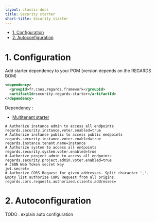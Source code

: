 ```yaml
---
layout: classic-docs
title: Security starter
short-title: Security starter
---
```


<!-- START doctoc generated TOC please keep comment here to allow auto update -->
<!-- DON'T EDIT THIS SECTION, INSTEAD RE-RUN doctoc TO UPDATE -->


- [1\. Configuration](#1%5C-configuration)
- [2\. Autoconfiguration](#2%5C-autoconfiguration)

<!-- END doctoc generated TOC please keep comment here to allow auto update -->

# 1\. Configuration

Add starter dependency to your POM (version depends on the REGARDS BOM)
```xml
<dependency>
  <groupId>fr.cnes.regards.framework</groupId>
  <artifactId>security-regards-starter</artifactId>
</dependency>
```

Dependency :
- [Multitenant starter](/regards-framework/starters/multitenant-starter/)

```properties
# Authorize instance admin to access all endpoints
regards.security.instance.voter.enabled=true
# Authorize instance public to access public endpoints
regards.security.instance.voter.enabled=true
regards.instance.tenant.name=instance
# Authorize system to access all endpoints
regards.security.system.voter.enabled=true
# Authorize project admin to access all endpoints
regards.security.project.admin.voter.enabled=true
# JSON Web Token secret key
jwt.secret=
# Authorize CORS Request for given addresses. Split character ','. Empty list authorize CORS Request from all origins.
regards.cors.requests.authorized.clients.addresses=

```


# 2\. Autoconfiguration

TODO : explain auto configuration
